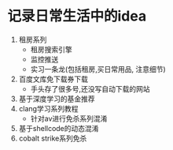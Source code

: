# 记录日常生活中的idea

1. 租房系列
   - 租房搜索引擎
   - 监控推送
   - 实习一条龙(包括租房,买日常用品, 注意细节)
2. 百度文库免下载券下载
   - 手头存了很多号,还没写自动下载的网站
3. 基于深度学习的基金推荐
4. clang学习系列教程
   - 针对av进行免杀系列混淆
5. 基于shellcode的动态混淆
6. cobalt strike系列免杀
